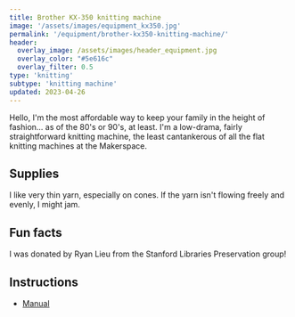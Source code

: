 ```yaml
---
title: Brother KX-350 knitting machine
image: '/assets/images/equipment_kx350.jpg'
permalink: '/equipment/brother-kx350-knitting-machine/'
header:
  overlay_image: /assets/images/header_equipment.jpg
  overlay_color: "#5e616c"
  overlay_filter: 0.5
type: 'knitting'
subtype: 'knitting machine'
updated: 2023-04-26
---
```


Hello, I'm the most affordable way to keep your family in the height of fashion... as of the 80's or 90's, at least. I'm a low-drama, fairly straightforward knitting machine, the least cantankerous of all the flat knitting machines at the Makerspace.

## Supplies
I like very thin yarn, especially on cones. If the yarn isn't flowing freely and evenly, I might jam.

## Fun facts
I was donated by Ryan Lieu from the Stanford Libraries Preservation group!

## Instructions

* [Manual](https://mkmanuals.com/brother-kx350-user-guide-guide.html)
